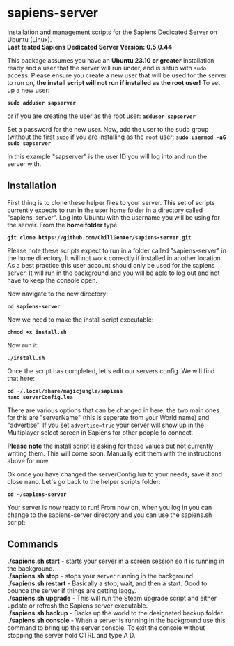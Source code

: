 # sapiens-server
Installation and management scripts for the Sapiens Dedicated Server on Ubuntu (Linux).<br>
**Last tested Sapiens Dedicated Server Version: 0.5.0.44**

This package assumes you have an **Ubuntu 23.10 or greater** installation ready and a user that the server will run under, and is setup with ``sudo`` access.  Please ensure you create a new user that will be used for the server to run on, **the install script will not run if installed as the root user!**  To set up a new user:

**``sudo adduser sapserver``**

or if you are creating the user as the root user:
**``adduser sapserver``**

Set a password for the new user.  Now, add the user to the sudo group (without the first ``sudo`` if you are installing as the ``root`` user:
**``sudo usermod -aG sudo sapserver``**

In this example "sapserver" is the user ID you will log into and run the server with.

## Installation

First thing is to clone these helper files to your server.  This set of scripts currently expects to run in the user home folder in a directory called "sapiens-server".  Log into Ubuntu with the username you will be using for the server.  From the **home folder** type:

**``git clone https://github.com/ChillGenXer/sapiens-server.git``**

Please note these scripts expect to run in a folder called "sapiens-server" in the home directory.  It will not work correctly if installed in another location.  As a best practice this user account should only be used for the sapiens server.  It will run in the background and you will be able to log out and not have to keep the console open.

Now navigate to the new directory:<br>

**``cd sapiens-server``**

Now we need to make the install script executable:<br>

**``chmod +x install.sh``**

Now run it:

**``./install.sh``**

Once the script has completed, let's edit our servers config.  We will find that here:

**``cd ~/.local/share/majicjungle/sapiens``**<br>
**``nano serverConfig.lua``**

There are various options that can be changed in here, the two main ones for this are "serverName" (this is seperate from your World name) and "advertise".  If you set ``advertise=true`` your server will show up in the Multiplayer select screen in Sapiens for other people to connect.  

**Please note** the install script is asking for these values but not currently writing them.  This will come soon.  Manually edit them with the instructions above for now.

Ok once you have changed the serverConfig.lua to your needs, save it and close nano. Let's go back to the helper scripts folder:

**``cd ~/sapiens-server``**

Your server is now ready to run!  From now on, when you log in you can change to the sapiens-server directory and you can use the sapiens.sh script:

## Commands

**./sapiens.sh start** - starts your server in a screen session so it is running in the background.<br>
**./sapiens.sh stop** - stops your server running in the background.<br>
**./sapiens.sh restart** - Basically a stop, wait, and then a start.  Good to bounce the server if things are getting laggy.<br>
**./sapiens.sh upgrade** - This will run the Steam upgrade script and either update or refresh the Sapiens server executable.<br>
**./sapiens.sh backup** - Backs up the world to the designated backup folder.<br>
**./sapiens.sh console** - When a server is running in the background use this command to bring up the server console.  To exit the console without stopping the server hold CTRL and type A D.<br>
